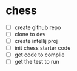 # chess

- [ ] create github repo
- [ ] clone to dev
- [ ] create intellij proj
- [ ] init chess starter code
- [ ] get code to complie
- [ ] get the test to run
